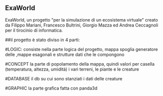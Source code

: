 ## ExaWorld

ExaWorld, un progetto "per la simulazione di un ecosistema virtuale" creato da Filippo Mariani, Francesco Bultrini, Giorgio Mazza ed Andrea Ceccagnoli per il tirocinio di informatica.

##il progetto è stato diviso in 4 parti:

#LOGIC:
    consiste nella parte logica del progetto, mappa spoglia generatore delle ,mappe esagonali e strutture dati che le compongono

#CONCEPT
    la parte di popolamento della mappa, quindi valori per casella (temperatura, altezza, umidità) i vari terreni, le piante e le creature

#DATABASE
    il db su cui sono stanziati i dati delle creature

#GRAPHIC
    la parte grafica fatta con panda3d

